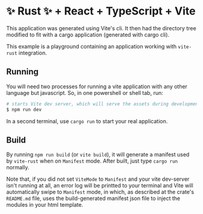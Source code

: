 # ✨ Rust ✨ + React + TypeScript + Vite

This application was generated using Vite's cli. It then had the directory tree modified to fit with a cargo application (generated with cargo cli).

This example is a playground containing an application working with `vite-rust` integration.

## Running

You will need two processes for running a vite application with any other language but javascript. So, in one
powershell or shell tab, run:
```bash
# starts Vite dev server, which will serve the assets during development
$ npm run dev
```

In a second terminal, use `cargo run` to start your real application.

## Build

By running `npm run build` (or `vite build`), it will generate a manifest used by `vite-rust` when
on `Manifest` mode. After built, just type `cargo run` normally.

Note that, if you did not set `ViteMode` to `Manifest` and your vite dev-server isn't running at all,
an error log will be printted to your terminal and Vite will automatically swipe to `Manifest` mode,
in which, as described at the crate's `README.md` file, uses the build-generated manifest json file
to inject the modules in your html template.
